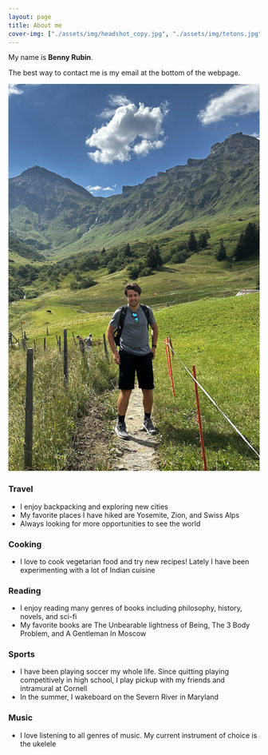 ```yaml
---
layout: page
title: About me
cover-img: ["./assets/img/headshot_copy.jpg", "./assets/img/tetons.jpg", "./assets/img/water.JPG", "./assets/img/alpine.JPG"]
---
```



My name is **Benny Rubin**. 

The best way to contact me is my email at the bottom of the webpage. 


![Benny!](./assets/img/headshot_copy.jpg)



### Travel
- I enjoy backpacking and exploring new cities
- My favorite places I have hiked are Yosemite, Zion, and Swiss Alps
- Always looking for more opportunities to see the world

### Cooking
- I love to cook vegetarian food and try new recipes! Lately I have been experimenting with a lot of Indian cuisine

### Reading
- I enjoy reading many genres of books including philosophy, history, novels, and sci-fi
- My favorite books are The Unbearable lightness of Being, The 3 Body Problem, and A Gentleman In Moscow

### Sports
- I have been playing soccer my whole life. Since quitting playing competitively in high school, I play pickup with my friends and intramural at Cornell 
- In the summer, I wakeboard on the Severn River in Maryland

### Music
- I love listening to all genres of music. My current instrument of choice is the ukelele 

